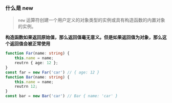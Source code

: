 ### 什么是 new

> `new` 运算符创建一个用户定义的对象类型的实例或具有构造函数的内置对象的实例。

**构造函数如果返回原始值，那么返回值毫无意义。但是如果返回值为对象，那么这个返回值会被正常使用**

```ts
function Far(name: string) {
    this.name = name;
    reutrn { age: 12 };
}
const far = new Far('car') // { age: 12 }
function Bar(name: string) {
    this.name = name;
    reutrn 12;
}
const bar = new Bar('car') // Bar { name: 'car' }
```
